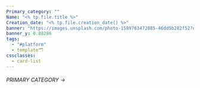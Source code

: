 ```yaml
---
Primary_category: ""
Name: "<% tp.file.title %>"
Creation_date: "<% tp.file.creation_date() %>"
banner: "https://images.unsplash.com/photo-1589763472885-46dd5b282f52?q=80&w=1748&auto=format&fit=crop&ixlib=rb-4.0.3&ixid=M3wxMjA3fDB8MHxwaG90by1wYWdlfHx8fGVufDB8fHx8fA%3D%3D"
banner_y: 0.88286
tags:
  - "#platform"
  - template🗂️
cssclasses:
  - card-list
---
```

###### PRIMARY CATEGORY → 

